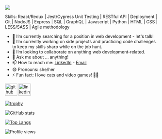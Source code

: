 ![](https://i.imgur.com/9QLGA3l.png)


Skills: React/Redux | Jest/Cypress Unit Testing | RESTful API | Deployment | Git | NodeJS | Express | SQL | GraphQL | Javascript | Python | HTML | CSS | LESS/SASS | Agile methodology

- 🔭 I’m currently searching for a position in web development - let's talk! 
- 🌱 I’m currently working on side projects and practicing code challenges to keep my skills sharp while on the job hunt. 
- 👯 I’m looking to collaborate on anything web development-related. 
- 💬 Ask me about ... anything! 
- 📫 How to reach me: [LinkedIn](https://www.linkedin.com/in/lyndsiwilliams/) - [Email](lyndsikaywilliams@gmail.com) 
- 😄 Pronouns: she/her 
- ⚡ Fun fact: I love cats and video games! 🐱‍💻 


[<img src='https://cdn.jsdelivr.net/npm/simple-icons@3.0.1/icons/github.svg' alt='github' height='40'>](https://github.com/lyndsiWilliams)  [<img src='https://cdn.jsdelivr.net/npm/simple-icons@3.0.1/icons/linkedin.svg' alt='linkedin' height='40'>](https://www.linkedin.com/in/lyndsiWilliams/)  

[![trophy](https://github-profile-trophy.vercel.app/?username=lyndsiWilliams)](https://github.com/ryo-ma/github-profile-trophy)

![GitHub stats](https://github-readme-stats.vercel.app/api?username=lyndsiWilliams&show_icons=true)  

[![Top Langs](https://github-readme-stats.vercel.app/api/top-langs/?username=lyndsiWilliams)](https://github.com/anuraghazra/github-readme-stats)

![Profile views](https://gpvc.arturio.dev/lyndsiWilliams)  
